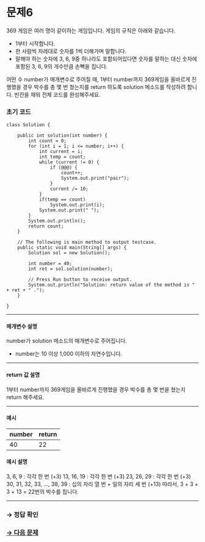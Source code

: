 # 문제6

369 게임은 여러 명이 같이하는 게임입니다. 게임의 규칙은 아래와 같습니다.

* 1부터 시작합니다.
* 한 사람씩 차례대로 숫자를 1씩 더해가며 말합니다.
* 말해야 하는 숫자에 3, 6, 9중 하나라도 포함되어있다면 숫자를 말하는 대신 숫자에 포함된 3, 6, 9의 개수만큼 손뼉을 칩니다.

어떤 수 number가 매개변수로 주어질 때, 1부터 number까지 369게임을 올바르게 진행했을 경우 박수를 총 몇 번 쳤는지를 return 하도록 solution 메소드를 작성하려 합니다. 빈칸을 채워 전체 코드를 완성해주세요.

### 초기 코드

```
class Solution {

    public int solution(int number) {
        int count = 0;
        for (int i = 1; i <= number; i++) {
            int current = i;
            int temp = count;
            while (current != 0) {
                if (@@@) {
                    count++;
                    System.out.print("pair");
                }
                current /= 10;
            }
            if(temp == count)
                System.out.print(i);
            System.out.print(" ");
        }
        System.out.println();
        return count;
    }

    // The following is main method to output testcase.
    public static void main(String[] args) {
        Solution sol = new Solution();
        
        int number = 40;
        int ret = sol.solution(number);

        // Press Run button to receive output.
        System.out.println("Solution: return value of the method is " + ret + " .");
    }
    
}
```

---

#### 매개변수 설명
number가 solution 메소드의 매개변수로 주어집니다.
* number는 10 이상 1,000 이하의 자연수입니다.

---

#### return 값 설명
1부터 number까지 369게임을 올바르게 진행했을 경우 박수를 총 몇 번을 쳤는지 return 해주세요.

---

#### 예시

| number | return |
|--------|--------|
| 40     | 22     |

#### 예시 설명

3, 6, 9 : 각각 한 번 (+3)
13, 16, 19 : 각각 한 번 (+3)
23, 26, 29 : 각각 한 번 (+3)
30, 31, 32, 33, ..., 38, 39 : 십의 자리 열 번 + 일의 자리 세 번 (+13)
따라서, 3 + 3 + 3 + 13 = 22번의 박수를 칩니다.

---

### → 정답 확인

### [→ 다음 문제](../no_07/ "COS Pro 2급 Java 1차 7번 문제")

